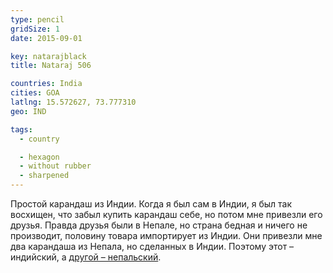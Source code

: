 ```yaml
---
type: pencil
gridSize: 1
date: 2015-09-01

key: natarajblack
title: Nataraj 506

countries: India
cities: GOA
latlng: 15.572627, 73.777310
geo: IND

tags:
  - country

  - hexagon
  - without rubber
  - sharpened
---
```


Простой карандаш из Индии. Когда я был сам в Индии, я был так восхищен, что забыл купить карандаш себе, но потом мне привезли его друзья. Правда друзья были в Непале, но страна бедная и ничего не производит, половину товара импортирует из Индии. Они привезли мне два карандаша из Непала, но сделанных в Индии. Поэтому этот – индийский, а [другой – непальский](?display=nataraj).
